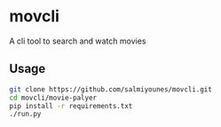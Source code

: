 # movcli
A cli tool to search and watch movies 
## Usage
```bash
git clone https://github.com/salmiyounes/movcli.git
cd movcli/movie-palyer
pip install -r requirements.txt
./run.py
```
